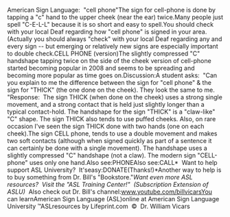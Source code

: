 American Sign Language:  "cell 
phone"The sign for cell-phone is done by tapping a "c" hand to the upper cheek (near the ear) twice.Many people just spell "C-E-L-L" because it is so short and easy to spell.You should check with your local Deaf regarding how "cell phone" is signed in your area. 
(Actually you should always "check" with your local Deaf regarding any and every 
sign -- but emerging or relatively new signs are especially important to double 
check.CELL PHONE (version)The slightly compressed "C" handshape tapping twice on the side of the cheek version of cell-phone started 
becoming popular in 2008 and seems to be spreading and becoming more 
popular as time goes on.Discussion:A student asks:  "Can you explain to me the difference between the sign for 
"cell phone" & the sign for "THICK" (the one done on the cheek). They look the 
same to me. "Response: 
The sign THICK (when done on the cheek) uses a strong single movement, and a 
strong contact that is held just slightly longer than a typical contact-hold. 
The handshape for the sign "THICK" is a "claw-like" "C" shape. The sign THICK 
also tends to use puffed cheeks. Also, on rare occasion I've seen the sign THICK 
done with two hands (one on each cheek).The sign CELL phone, tends to use a double movement and makes two soft contacts 
(although when signed quickly as part of a sentence it can certainly be done 
with a single movement). The handshape uses a slightly compressed "C" handshape 
(not a claw). The modern sign "CELL-phone" uses only one hand.Also see:PHONEAlso see:CALL* 
Want to help support ASL University?  It'seasy:DONATE(Thanks!)*Another way to help is to buy something from Dr. Bill's "Bookstore."*Want even more ASL resources?  Visit the "ASL Training Center!"  (Subscription 
Extension of ASLU)*  Also check out Dr. Bill's channel:www.youtube.com/billvicarsYou can learnAmerican Sign Language (ASL)online at American Sign Language University ™ASLresources by Lifeprint.com  ©  Dr. William Vicars